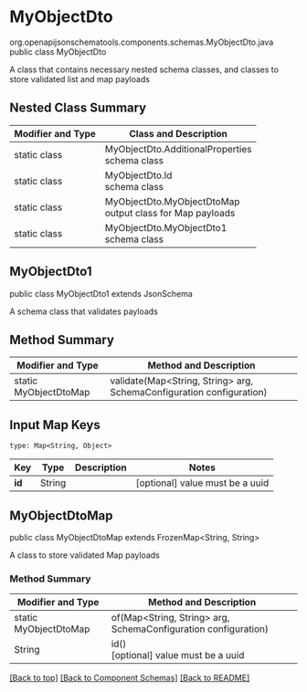 # MyObjectDto
org.openapijsonschematools.components.schemas.MyObjectDto.java
public class MyObjectDto

A class that contains necessary nested schema classes, and classes to store validated list and map payloads

## Nested Class Summary
| Modifier and Type | Class and Description |
| ----------------- | ---------------------- |
| static class | MyObjectDto.AdditionalProperties<br> schema class |
| static class | MyObjectDto.Id<br> schema class |
| static class | MyObjectDto.MyObjectDtoMap<br> output class for Map payloads |
| static class | MyObjectDto.MyObjectDto1<br> schema class |

## MyObjectDto1
public class MyObjectDto1
extends JsonSchema

A schema class that validates payloads


## Method Summary
| Modifier and Type | Method and Description |
| ----------------- | ---------------------- |
| static MyObjectDtoMap | validate(Map<String, String> arg, SchemaConfiguration configuration) |

## Input Map Keys
```
type: Map<String, Object>
```
Key | Type |  Description | Notes
------------ | ------------- | ------------- | -------------
**id** | String |  | [optional] value must be a uuid

## MyObjectDtoMap
public class MyObjectDtoMap
extends FrozenMap<String, String>

A class to store validated Map payloads

### Method Summary
| Modifier and Type | Method and Description |
| ----------------- | ---------------------- |
| static MyObjectDtoMap | of(Map<String, String> arg, SchemaConfiguration configuration) |
| String | id()<br>[optional] value must be a uuid |

[[Back to top]](#top) [[Back to Component Schemas]](../../../README.md#Component-Schemas) [[Back to README]](../../../README.md)
